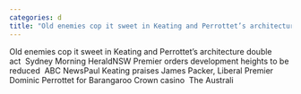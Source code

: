 ```yaml
---
categories: d
title: "Old enemies cop it sweet in Keating and Perrottet’s architecture double act  Sydney Morning Herald"
---
```

Old enemies cop it sweet in Keating and Perrottet’s architecture double act&nbsp;&nbsp;Sydney Morning HeraldNSW Premier orders development heights to be reduced&nbsp;&nbsp;ABC NewsPaul Keating praises James Packer, Liberal Premier Dominic Perrottet for Barangaroo Crown casino&nbsp;&nbsp;The Australi